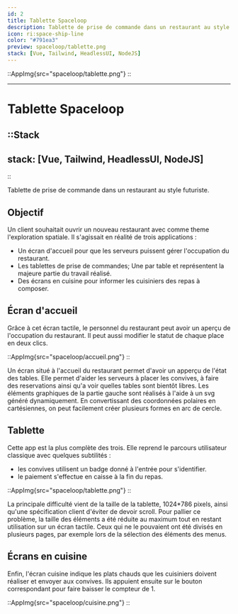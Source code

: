 ```yaml
---
id: 2
title: Tablette Spaceloop
description: Tablette de prise de commande dans un restaurant au style futuriste.
icon: ri:space-ship-line
color: "#791ea3"
preview: spaceloop/tablette.png
stack: [Vue, Tailwind, HeadlessUI, NodeJS]
---
```


::AppImg{src="spaceloop/tablette.png"}
::

---

# Tablette Spaceloop

::Stack
---
stack: [Vue, Tailwind, HeadlessUI, NodeJS]
---
::

Tablette de prise de commande dans un restaurant au style futuriste.

## Objectif

Un client souhaitait ouvrir un nouveau restaurant avec comme theme l'exploration spatiale.
Il s'agissait en réalité de trois applications :
- Un écran d'accueil pour que les serveurs puissent gérer l'occupation du restaurant.
- Les tablettes de prise de commandes; Une par table et représentent la majeure partie du travail réalisé.
- Des écrans en cuisine pour informer les cuisiniers des repas à composer.


## Écran d'accueil

Grâce à cet écran tactile, le personnel du restaurant peut avoir un aperçu de l'occupation du restaurant.
Il peut aussi modifier le statut de chaque place en deux clics.

::AppImg{src="spaceloop/accueil.png"}
::

Un écran situé à l'accueil du restaurant permet d'avoir un apperçu de l'état des tables.
Elle permet d'aider les serveurs à placer les convives, à faire des reservations ainsi qu'a voir quelles tables sont bientôt libres.
Les éléments graphiques de la partie gauche sont réalisés à l'aide à un svg généré dynamiquement.
En convertissant des coordonnées polaires en cartésiennes, on peut facilement créer plusieurs formes en arc de cercle.


## Tablette

Cette app est la plus complète des trois. Elle reprend le parcours utilisateur classique avec quelques subtilités :
- les convives utilisent un badge donné à l'entrée pour s'identifier.
- le paiement s'effectue en caisse à la fin du repas.

::AppImg{src="spaceloop/tablette.png"}
::

La principale difficulté vient de la taille de la tablette, 1024*786 pixels, ainsi qu'une spécification client d'éviter de devoir scroll.
Pour pallier ce problème, la taille des éléments a été réduite au maximum tout en restant utilisation sur un écran tactile.
Ceux qui ne le pouvaient ont été divisés en plusieurs pages, par exemple lors de la sélection des éléments des menus.


## Écrans en cuisine

Enfin, l'écran cuisine indique les plats chauds que les cuisiniers doivent réaliser et envoyer aux convives.
Ils appuient ensuite sur le bouton correspondant pour faire baisser le compteur de 1.

::AppImg{src="spaceloop/cuisine.png"}
::
